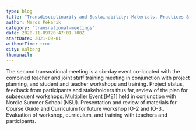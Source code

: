 ```yaml
---
type: blog
title: "Transdisciplinarity and Sustainability: Materials, Practices & Pedagogy (TM1)"
author: Maros Pekarik
category: "transnational-meetings"
date: 2020-11-09T20:47:01.700Z
startDate: 2021-09-01
withoutTime: true
city: Aalborg
thumbnail:
---
```

The second transnational meeting is a six-day event co-located with the combined teacher and joint staff training meeting in conjunction with project planning, and student and teacher workshops and training. Project status, feedback from participants and stakeholders thus far, review of the plan for subsequent workshops. Multiplier Event [ME1] held in conjunction with Nordic Summer School (NSU). Presentation and review of materials for Course Guide and Curriculum for future workshop IO-2 and IO-3.. Evaluation of workshop, curriculum, and training with teachers and participants.
